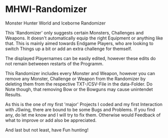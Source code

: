 # MHWI-Randomizer
Monster Hunter World and Iceborne Randomizer

This 'Randomizer' only suggests certain Monsters, Challenges and Weapons. It doesn't automatically equip the right Equipment or anything like that.
This is mainly aimed towards Endgame Players, who are looking to switch Things up a bit or add an extra challenge for themself.

The displayed Playernames can be easily edited, however these edits do not remain betweeen restarts of the Programm.

This Randomizer includes every Monster and Weapon, however you can remove any Monster, Challenge or Weapon from the Randomizer by deleting them from the respective TXT-/CSV-File in the data-Folder. 
Do Note though, that removing Bow or the Bowguns may cause unintendet Results.

As this is the one of my first 'major' Projects I coded and my first Interaction with JSwing, there are bound to be some Bugs and Problems. If you find any, do let me know and I will try to fix them. Otherwise would Feedback of what to improve or add also be appreciated. 

And last but not least, have Fun hunting!
